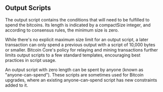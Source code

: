 ## Output Scripts

The output script contains the conditions that will need to be fulfilled to spend the bitcoins. Its length is indicated by a compactSize integer, and according to consensus rules, the minimum size is zero.

While there's no explicit maximum size limit for an output script, a later transaction can only spend a previous output with a script of 10,000 bytes or smaller. Bitcoin Core's policy for relaying and mining transactions further limits output scripts to a few standard templates, encouraging best practices in script usage.

An output script with zero length can be spent by anyone (known as "anyone-can-spend"). These scripts are sometimes used for Bitcoin upgrades, where an existing anyone-can-spend script has new constraints added to it.